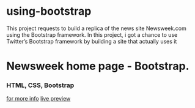 # using-bootstrap
This project requests to build a replica of the news site Newsweek.com using the Bootstrap framework.
In this project, i got a chance to use Twitter’s Bootstrap framework by building a site that actually uses it

# Newsweek home page -  Bootstrap.
### HTML, CSS, Bootstrap
[for more info](https://www.theodinproject.com/courses/html5-and-css3/lessons/css-frameworks-like-bootstrap-and-foundation)
[live preview]()





